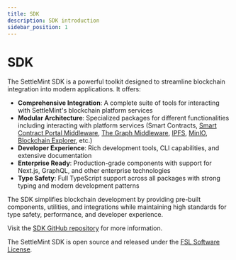 ```yaml
---
title: SDK
description: SDK introduction
sidebar_position: 1
---
```


# SDK

The SettleMint SDK is a powerful toolkit designed to streamline blockchain integration into modern applications. It offers:

- **Comprehensive Integration**: A complete suite of tools for interacting with SettleMint's blockchain platform services
- **Modular Architecture**: Specialized packages for different functionalities including interacting with platform services (Smart Contracts, [Smart Contract Portal Middleware](../7_middleware.md/#the-smart-contract-portal-middleware), [The Graph Middleware](../7_middleware.md/#the-graph-middleware), [IPFS](../11_storage.md), [MinIO](../11_storage.md), [Blockchain Explorer](../10_insights.md), etc.)
- **Developer Experience**: Rich development tools, CLI capabilities, and extensive documentation
- **Enterprise Ready**: Production-grade components with support for Next.js, GraphQL, and other enterprise technologies
- **Type Safety**: Full TypeScript support across all packages with strong typing and modern development patterns

The SDK simplifies blockchain development by providing pre-built components, utilities, and integrations while maintaining high standards for type safety, performance, and developer experience.

Visit the [SDK GitHub repository](https://github.com/settlemint/settlemint-sdk) for more information.

The SettleMint SDK is open source and released under the [FSL Software License](https://github.com/settlemint/sdk/blob/main/LICENSE).